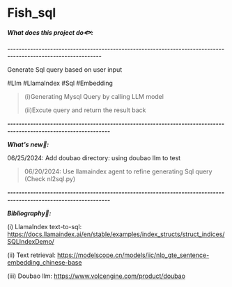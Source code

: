 # Fish_sql 

***What does this project do🐟:***

***-------------------------------------------------------------------------------------------------------------***

Generate Sql query based on user input

#Llm #LlamaIndex #Sql #Embedding

>(i)Generating Mysql Query by calling LLM model
>
>(ii)Excute query and return the result back 

***----------------------------------------------------------------------------------------------------------------***

***What's new🐡:***

06/25/2024: Add doubao directory: using doubao llm to test 

> 06/20/2024: Use llamaindex agent to refine generating Sql query (Check nl2sql.py)


***----------------------------------------------------------------------------------------------------------------***

***Bibliography🐠:***

(i) LlamaIndex text-to-sql: https://docs.llamaindex.ai/en/stable/examples/index_structs/struct_indices/SQLIndexDemo/

(ii) Text retrieval: https://modelscope.cn/models/iic/nlp_gte_sentence-embedding_chinese-base

(iii) Doubao llm: https://www.volcengine.com/product/doubao

